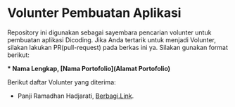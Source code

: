 # Volunter Pembuatan Aplikasi

Repository ini digunakan sebagai sayembara pencarian volunter untuk pembuatan aplikasi Dicoding. Jika Anda tertarik untuk menjadi Volunter, silakan lakukan PR(pull-request) pada berkas ini ya. Silakan gunakan format berikut:


**\* Nama Lengkap, [Nama Portofolio](Alamat Portofolio)**


Berikut daftar Volunter yang diterima:

* Panji Ramadhan Hadjarati, [Berbagi.Link](https://bagi.to/iamPanjiHadjarati).
